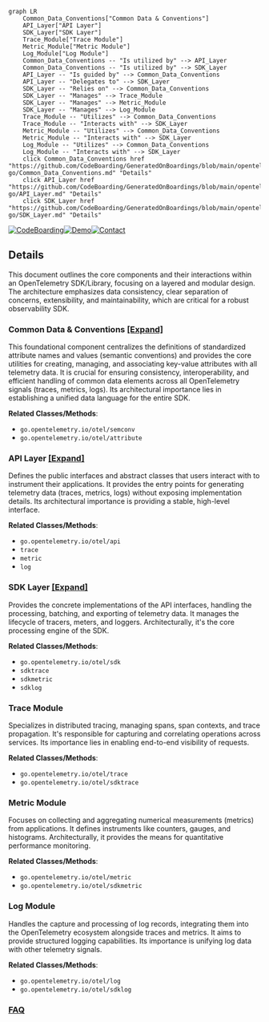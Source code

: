 ```mermaid
graph LR
    Common_Data_Conventions["Common Data & Conventions"]
    API_Layer["API Layer"]
    SDK_Layer["SDK Layer"]
    Trace_Module["Trace Module"]
    Metric_Module["Metric Module"]
    Log_Module["Log Module"]
    Common_Data_Conventions -- "Is utilized by" --> API_Layer
    Common_Data_Conventions -- "Is utilized by" --> SDK_Layer
    API_Layer -- "Is guided by" --> Common_Data_Conventions
    API_Layer -- "Delegates to" --> SDK_Layer
    SDK_Layer -- "Relies on" --> Common_Data_Conventions
    SDK_Layer -- "Manages" --> Trace_Module
    SDK_Layer -- "Manages" --> Metric_Module
    SDK_Layer -- "Manages" --> Log_Module
    Trace_Module -- "Utilizes" --> Common_Data_Conventions
    Trace_Module -- "Interacts with" --> SDK_Layer
    Metric_Module -- "Utilizes" --> Common_Data_Conventions
    Metric_Module -- "Interacts with" --> SDK_Layer
    Log_Module -- "Utilizes" --> Common_Data_Conventions
    Log_Module -- "Interacts with" --> SDK_Layer
    click Common_Data_Conventions href "https://github.com/CodeBoarding/GeneratedOnBoardings/blob/main/opentelemetry-go/Common_Data_Conventions.md" "Details"
    click API_Layer href "https://github.com/CodeBoarding/GeneratedOnBoardings/blob/main/opentelemetry-go/API_Layer.md" "Details"
    click SDK_Layer href "https://github.com/CodeBoarding/GeneratedOnBoardings/blob/main/opentelemetry-go/SDK_Layer.md" "Details"
```

[![CodeBoarding](https://img.shields.io/badge/Generated%20by-CodeBoarding-9cf?style=flat-square)](https://github.com/CodeBoarding/CodeBoarding)[![Demo](https://img.shields.io/badge/Try%20our-Demo-blue?style=flat-square)](https://www.codeboarding.org/demo)[![Contact](https://img.shields.io/badge/Contact%20us%20-%20contact@codeboarding.org-lightgrey?style=flat-square)](mailto:contact@codeboarding.org)

## Details

This document outlines the core components and their interactions within an OpenTelemetry SDK/Library, focusing on a layered and modular design. The architecture emphasizes data consistency, clear separation of concerns, extensibility, and maintainability, which are critical for a robust observability SDK.

### Common Data & Conventions [[Expand]](./Common_Data_Conventions.md)
This foundational component centralizes the definitions of standardized attribute names and values (semantic conventions) and provides the core utilities for creating, managing, and associating key-value attributes with all telemetry data. It is crucial for ensuring consistency, interoperability, and efficient handling of common data elements across all OpenTelemetry signals (traces, metrics, logs). Its architectural importance lies in establishing a unified data language for the entire SDK.


**Related Classes/Methods**:

- `go.opentelemetry.io/otel/semconv`
- `go.opentelemetry.io/otel/attribute`


### API Layer [[Expand]](./API_Layer.md)
Defines the public interfaces and abstract classes that users interact with to instrument their applications. It provides the entry points for generating telemetry data (traces, metrics, logs) without exposing implementation details. Its architectural importance is providing a stable, high-level interface.


**Related Classes/Methods**:

- `go.opentelemetry.io/otel/api`
- `trace`
- `metric`
- `log`


### SDK Layer [[Expand]](./SDK_Layer.md)
Provides the concrete implementations of the API interfaces, handling the processing, batching, and exporting of telemetry data. It manages the lifecycle of tracers, meters, and loggers. Architecturally, it's the core processing engine of the SDK.


**Related Classes/Methods**:

- `go.opentelemetry.io/otel/sdk`
- `sdktrace`
- `sdkmetric`
- `sdklog`


### Trace Module
Specializes in distributed tracing, managing spans, span contexts, and trace propagation. It's responsible for capturing and correlating operations across services. Its importance lies in enabling end-to-end visibility of requests.


**Related Classes/Methods**:

- `go.opentelemetry.io/otel/trace`
- `go.opentelemetry.io/otel/sdktrace`


### Metric Module
Focuses on collecting and aggregating numerical measurements (metrics) from applications. It defines instruments like counters, gauges, and histograms. Architecturally, it provides the means for quantitative performance monitoring.


**Related Classes/Methods**:

- `go.opentelemetry.io/otel/metric`
- `go.opentelemetry.io/otel/sdkmetric`


### Log Module
Handles the capture and processing of log records, integrating them into the OpenTelemetry ecosystem alongside traces and metrics. It aims to provide structured logging capabilities. Its importance is unifying log data with other telemetry signals.


**Related Classes/Methods**:

- `go.opentelemetry.io/otel/log`
- `go.opentelemetry.io/otel/sdklog`




### [FAQ](https://github.com/CodeBoarding/GeneratedOnBoardings/tree/main?tab=readme-ov-file#faq)